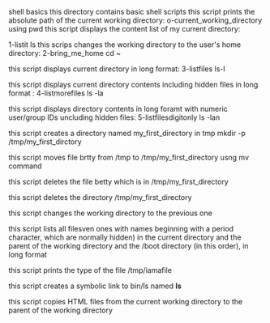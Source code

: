 shell basics
this directory contains basic shell scripts 
this script prints the absolute path of the current working directory: o-current_working_directory
 using pwd
this script displays the content list of my current directory:

 1-listit 
ls 
this scrips changes the working directory to the user's home directory: 2-bring_me_home
cd ~

this script displays current directory in long format: 3-listfiles
ls-l

this script displays current directory contents including hidden files in long format : 4-listmorefiles
ls -la

this script displays directory contents in long foramt with numeric user/group IDs uncluding hidden files: 5-listfilesdigitonly
ls -lan

this script creates a directory named my_first_directory in tmp
mkdir -p /tmp/my_first_dirctory

this script moves file brtty from /tmp to /tmp/my_first_directory usng mv command

this script deletes the file betty which is in /tmp/my_first_directory

this script deletes the directory /tmp/my_first_directory 

this script changes the working directory to the previous one

this script lists all filesven ones with names beginning with a period character, which are normally hidden) in the current directory and the parent of the working directory and the /boot directory (in this order), in long format

this script prints the type of the file /tmp/iamafile

this script creates a symbolic link to bin/ls named __ls__

this script copies HTML files from the current working directory to the parent of the working directory  
